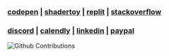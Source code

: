 ### [codepen](https://codepen.io/rafaelcastrocouto) | [shadertoy](https://www.shadertoy.com/user/rafaelcastrocouto) | [replit](https://replit.com/@rafaelcastrocouto) | [stackoverflow](https://stackoverflow.com/users/1242389/rafaelcastrocouto) 

### [discord](https://discord.gg/a4TwjAR) | [calendly](https://calendly.com/rafaelcastrocouto) | [linkedin](https://www.linkedin.com/in/rafaelcastrocouto) | [paypal](https://www.paypal.com/cgi-bin/webscr?cmd=_donations&business=5VKE3AFUHX45Y&currency_code=BRL&source=url)

![Github Contributions](https://github-readme-streak-stats.herokuapp.com/?user=rafaelcastrocouto&hide_border=true)
